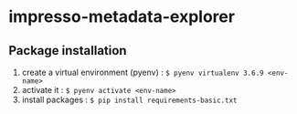 # impresso-metadata-explorer

## Package installation
1. create a virtual environment (pyenv) : `$ pyenv virtualenv 3.6.9 <env-name>`
2. activate it : `$ pyenv activate <env-name>`
3. install packages : `$ pip install requirements-basic.txt`

